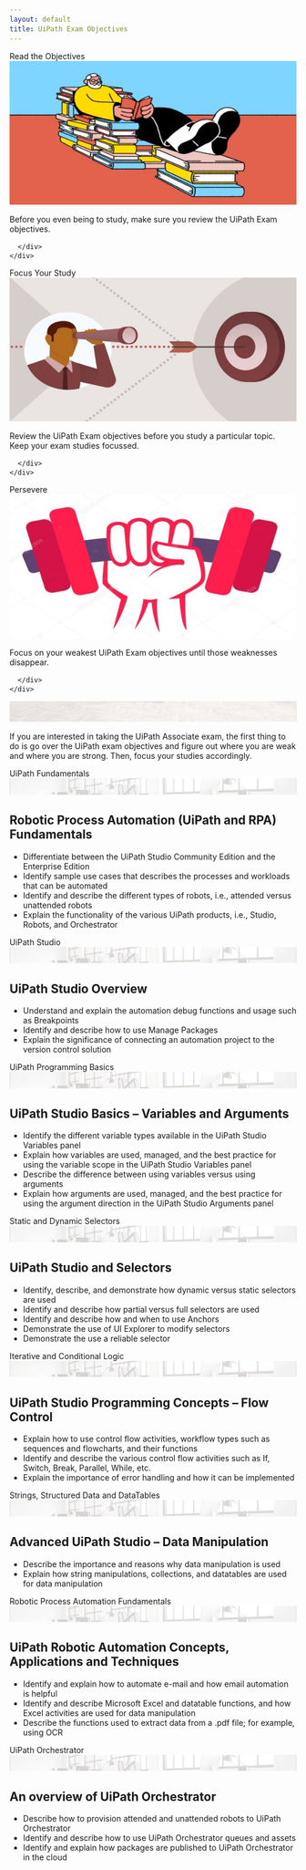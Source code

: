 ```yaml
---
layout: default
title: UiPath Exam Objectives
---
```

<div class="row">
  <div class=" col-6 col-xs-6 col-sm-6 col-md-4 col-lg-4 col-xl-4 mb-2  d-flex align-items-stretch">
    <div class="card" >
      <div class="card-header">Read the Objectives</div>
      <img src="/assets/read.jpg" class="card-img-top" alt="uipath certification">
      <div class="card-body d-flex flex-column">
        <p class="card-text">Before you even being to study, make sure you review the UiPath Exam objectives.</p>

      </div>
    </div>
  </div>
  <div class=" col-6 col-xs-6 col-sm-6 col-md-4 col-lg-4 col-xl-4 mb-2  d-flex align-items-stretch">
    <div class="card" >
      <div class="card-header">Focus Your Study</div>
      <img src="/assets/focus.jpg" class="card-img-top" alt="uipath certification">
      <div class="card-body d-flex flex-column">
        <p class="card-text">Review the UiPath Exam objectives before you study a particular topic. Keep your exam studies focussed.</p>

      </div>
    </div>
  </div>
  <div class=" col-6 col-xs-6 col-sm-6 col-md-4 col-lg-4 col-xl-4 mb-2  d-flex align-items-stretch">
    <div class="card" >
      <div class="card-header">Persevere</div>
      <img src="/assets/dumbell.jpg" class="card-img-top" alt="uipath certification">
      <div class="card-body d-flex flex-column">
        <p class="card-text">Focus on your weakest UiPath Exam objectives until those weaknesses disappear.</p>

      </div>
    </div>
  </div>
  
  <div class=" col-12   d-flex align-items-stretch">
    <div class="card" >
<img src="/assets/background-small2.jpg" class="card-img-top" alt="...">
      <div class="card-body">
    <p class="card-text">If you are interested in taking the UiPath Associate exam, the first thing to do is go over the UiPath exam objectives and figure out where you are weak and where you are strong. Then, focus your studies accordingly.</p>     
      
          
<div class="card m-2">
  <div class="card-header">
    UiPath Fundamentals
  </div>
  <img src="/assets/background-small4.jpg" class="card-img-top" alt="...">
  <div class="card-body">
    <h2 class="card-title">Robotic Process Automation (UiPath and RPA) Fundamentals</h2><ul>
    <li class="card-text">Differentiate between the UiPath Studio Community Edition and the Enterprise Edition</li>
	<li class="card-text">Identify sample use cases that describes the processes and workloads that can be automated</li>
	<li class="card-text">Identify and describe the different types of robots, i.e., attended versus unattended robots</li>
	<li class="card-text">Explain the functionality of the various UiPath products, i.e., Studio, Robots, and Orchestrator</li>
</ul></div>  </div>

<div class="card m-2">
  <div class="card-header">
    UiPath Studio
  </div>
  <img src="/assets/background-small4.jpg" class="card-img-top" alt="...">
  <div class="card-body">
    <h2 class="card-title">UiPath Studio Overview</h2><ul>
    <li class="card-text">Understand and explain the automation debug functions and usage such as Breakpoints</li>
	<li class="card-text">Identify and describe how to use Manage Packages</li>
	<li class="card-text">Explain the significance of connecting an automation project to the version control solution</li>
</ul></div>  </div>


<div class="card m-2">
  <div class="card-header">
    UiPath Programming Basics
  </div>
  <img src="/assets/background-small4.jpg" class="card-img-top" alt="...">
  <div class="card-body">
    <h2 class="card-title">UiPath Studio Basics – Variables and Arguments</h2><ul>
    <li class="card-text">Identify the different variable types available in the UiPath Studio Variables panel</li>
	<li class="card-text">Explain how variables are used, managed, and the best practice for using the variable scope in the UiPath Studio Variables panel</li>
	<li class="card-text">Describe the difference between using variables versus using arguments</li>
	<li class="card-text">Explain how arguments are used, managed, and the best practice for using the argument direction in the UiPath Studio Arguments panel</li>

</ul></div>  </div>

<div class="card m-2">
  <div class="card-header">
    Static and Dynamic Selectors
  </div>
  <img src="/assets/background-small4.jpg" class="card-img-top" alt="...">
  <div class="card-body">
    <h2 class="card-title">UiPath Studio and Selectors</h2><ul>
    <li class="card-text">Identify, describe, and demonstrate how dynamic versus static selectors are used</li>
	<li class="card-text">Identify and describe how partial versus full selectors are used</li>
	<li class="card-text">Identify and describe how and when to use Anchors</li>
	<li class="card-text">Demonstrate the use of UI Explorer to modify selectors</li>
	<li class="card-text">Demonstrate the use a reliable selector</li>
</ul></div>  </div>

<div class="card m-2">
  <div class="card-header">
    Iterative and Conditional Logic
  </div>
  <img src="/assets/background-small4.jpg" class="card-img-top" alt="...">
  <div class="card-body">
    <h2 class="card-title">UiPath Studio Programming Concepts – Flow Control</h2><ul>
    <li class="card-text">Explain how to use control flow activities, workflow types such as sequences and flowcharts, and their functions</li>
	<li class="card-text">Identify and describe the various control flow activities such as If, Switch, Break, Parallel, While, etc.</li>
	<li class="card-text">Explain the importance of error handling and how it can be implemented</li>
</ul></div>  </div>

<div class="card m-2">
  <div class="card-header">
    Strings, Structured Data and DataTables
  </div>
  <img src="/assets/background-small4.jpg" class="card-img-top" alt="...">
  <div class="card-body">
    <h2 class="card-title">Advanced UiPath Studio – Data Manipulation</h2><ul>
    <li class="card-text">Describe the importance and reasons why data manipulation is used</li>
	<li class="card-text">Explain how string manipulations, collections, and datatables are used for data manipulation</li>
</ul></div>  </div>

<div class="card m-2" >
  <div class="card-header">
    Robotic Process Automation Fundamentals
  </div>
  <img src="/assets/background-small4.jpg" class="card-img-top" alt="...">
  <div class="card-body">
    <h2 class="card-title">UiPath Robotic Automation Concepts, Applications and Techniques</h2><ul>
    <li class="card-text">Identify and explain how to automate e-mail and how email automation is helpful</li>
	<li class="card-text">Identify and describe Microsoft Excel and datatable functions, and how Excel activities are used for data manipulation</li>
	<li class="card-text">Describe the functions used to extract data from a .pdf file; for example, using OCR</li>

</ul></div>  </div>



<div class="card m-2" >
  <div class="card-header">
    UiPath Orchestrator
  </div>
  <img src="/assets/background-small4.jpg" class="card-img-top" alt="...">
  <div class="card-body">
    <h2 class="card-title">An overview of UiPath Orchestrator</h2><ul>
    <li class="card-text">Describe how to provision attended and unattended robots to UiPath Orchestrator</li>
	<li class="card-text">Identify and describe how to use UiPath Orchestrator queues and assets</li>
	<li class="card-text">Identify and explain how packages are published to UiPath Orchestrator in the cloud</li>
</ul></div>  </div>
   


</div>
    </div>
  </div>
</div>

